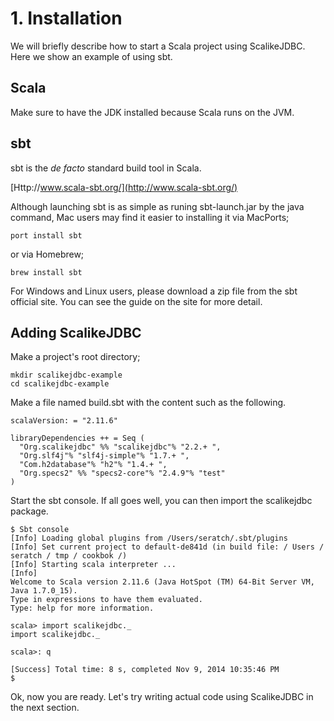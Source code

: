 # 1. Installation

We will briefly describe how to start a Scala project using ScalikeJDBC. Here we show an example of using sbt.

## Scala

Make sure to have the JDK installed because Scala runs on the JVM.

## sbt

sbt is the _de facto_ standard build tool in Scala.

[Http://www.scala-sbt.org/](http://www.scala-sbt.org/)

Although launching sbt is as simple as runing sbt-launch.jar by the java command, Mac users may find it easier to installing it via MacPorts;

    port install sbt

or via Homebrew;

    brew install sbt

For Windows and Linux users, please download a zip file from the sbt official site. You can see the guide on the site for more detail.

## Adding ScalikeJDBC

Make a project's root directory;

    mkdir scalikejdbc-example
    cd scalikejdbc-example

Make a file named build.sbt with the content such as the following.

    scalaVersion: = "2.11.6"

    libraryDependencies ++ = Seq (
      "Org.scalikejdbc" %% "scalikejdbc"% "2.2.+ ",
      "Org.slf4j"% "slf4j-simple"% "1.7.+ ",
      "Com.h2database"% "h2"% "1.4.+ ",
      "Org.specs2" %% "specs2-core"% "2.4.9"% "test"
    )

Start the sbt console. If all goes well, you can then import the scalikejdbc package.

    $ Sbt console
    [Info] Loading global plugins from /Users/seratch/.sbt/plugins
    [Info] Set current project to default-de841d (in build file: / Users / seratch / tmp / cookbok /)
    [Info] Starting scala interpreter ...
    [Info]
    Welcome to Scala version 2.11.6 (Java HotSpot (TM) 64-Bit Server VM, Java 1.7.0_15).
    Type in expressions to have them evaluated.
    Type: help for more information.

    scala> import scalikejdbc._
    import scalikejdbc._

    scala>: q

    [Success] Total time: 8 s, completed Nov 9, 2014 10:35:46 PM
    $

Ok, now you are ready. Let's try writing actual code using ScalikeJDBC in the next section.
